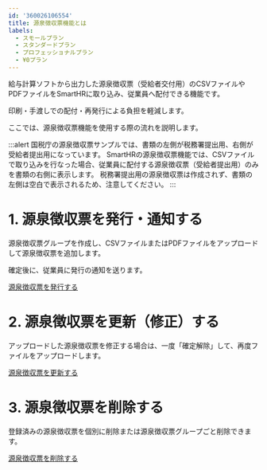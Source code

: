 ```yaml
---
id: '360026106554'
title: 源泉徴収票機能とは
labels:
  - スモールプラン
  - スタンダードプラン
  - プロフェッショナルプラン
  - ¥0プラン
---
```

給与計算ソフトから出力した源泉徴収票（受給者交付用）のCSVファイルやPDFファイルをSmartHRに取り込み、従業員へ配付できる機能です。

印刷・手渡しでの配付・再発行による負担を軽減します。

ここでは、源泉徴収票機能を使用する際の流れを説明します。

:::alert
国税庁の源泉徴収票サンプルでは、書類の左側が税務署提出用、右側が受給者提出用になっています。
SmartHRの源泉徴収票機能では、CSVファイルで取り込みを行なった場合、従業員に配付する源泉徴収票（受給者提出用）のみを書類の右側に表示します。
税務署提出用の源泉徴収票は作成されず、書類の左側は空白で表示されるため、注意してください。
:::

# 1\. 源泉徴収票を発行・通知する

源泉徴収票グループを作成し、CSVファイルまたはPDFファイルをアップロードして源泉徴収票を追加します。

確定後に、従業員に発行の通知を送ります。

[源泉徴収票を発行する](https://knowledge.smarthr.jp/hc/ja/articles/4409111670809)

# 2\. 源泉徴収票を更新（修正）する

アップロードした源泉徴収票を修正する場合は、一度「確定解除」して、再度ファイルをアップロードします。

[源泉徴収票を更新する](https://knowledge.smarthr.jp/hc/ja/articles/4408644043033)

# 3\. 源泉徴収票を削除する

登録済みの源泉徴収票を個別に削除または源泉徴収票グループごと削除できます。

[源泉徴収票を削除する](https://knowledge.smarthr.jp/hc/ja/articles/360026106274)
